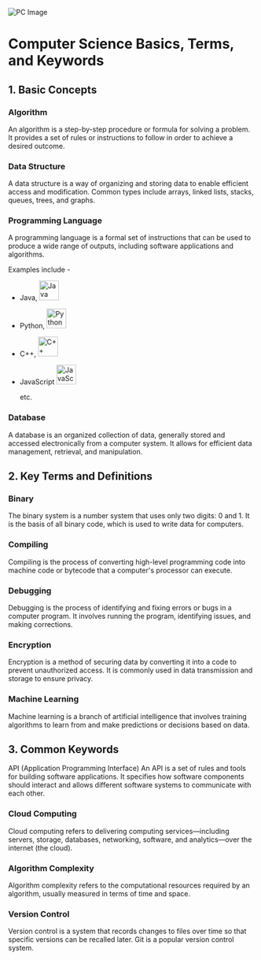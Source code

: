 ![PC Image](https://github.com/Himanshu2ht/Images/blob/main/pngtree-computer-system-hardware-providers-picture-image_3397205.jpg)

# Computer Science Basics, Terms, and Keywords
## 1. Basic Concepts
### Algorithm
An algorithm is a step-by-step procedure or formula for solving a problem. It provides a set of rules or instructions to follow in order to achieve a desired outcome.

### Data Structure
A data structure is a way of organizing and storing data to enable efficient access and modification. Common types include arrays, linked lists, stacks, queues, trees, and graphs.

### Programming Language
A programming language is a formal set of instructions that can be used to produce a wide range of outputs, including software applications and algorithms.  

Examples include -
- Java,     <img src="https://upload.wikimedia.org/wikipedia/en/3/30/Java_programming_language_logo.svg" alt="Java" width="40" height="40"/>
- Python,   <img src="https://upload.wikimedia.org/wikipedia/commons/c/c3/Python-logo-notext.svg" alt="Python" width="40" height="40"/>
- C++,      <img src="https://upload.wikimedia.org/wikipedia/commons/1/18/ISO_C%2B%2B_Logo.svg" alt="C++" width="40" height="40"/>
- JavaScript <img src="https://upload.wikimedia.org/wikipedia/commons/9/99/Unofficial_JavaScript_logo_2.svg" alt="JavaScript" width="40" height="40"/>  

  etc.

### Database
A database is an organized collection of data, generally stored and accessed electronically from a computer system. It allows for efficient data management, retrieval, and manipulation.

## 2. Key Terms and Definitions
### Binary
The binary system is a number system that uses only two digits: 0 and 1. It is the basis of all binary code, which is used to write data for computers.

### Compiling
Compiling is the process of converting high-level programming code into machine code or bytecode that a computer's processor can execute.

### Debugging
Debugging is the process of identifying and fixing errors or bugs in a computer program. It involves running the program, identifying issues, and making corrections.

### Encryption
Encryption is a method of securing data by converting it into a code to prevent unauthorized access. It is commonly used in data transmission and storage to ensure privacy.

### Machine Learning
Machine learning is a branch of artificial intelligence that involves training algorithms to learn from and make predictions or decisions based on data.

## 3. Common Keywords
API (Application Programming Interface)
An API is a set of rules and tools for building software applications. It specifies how software components should interact and allows different software systems to communicate with each other.

### Cloud Computing
Cloud computing refers to delivering computing services—including servers, storage, databases, networking, software, and analytics—over the internet (the cloud).

### Algorithm Complexity
Algorithm complexity refers to the computational resources required by an algorithm, usually measured in terms of time and space.

### Version Control
Version control is a system that records changes to files over time so that specific versions can be recalled later. Git is a popular version control system.
